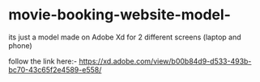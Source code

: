 # movie-booking-website-model-
its just a model made on Adobe Xd for 2 different screens (laptop and phone)

follow the link here:-
https://xd.adobe.com/view/b00b84d9-d533-493b-bc70-43c65f2e4589-e558/
